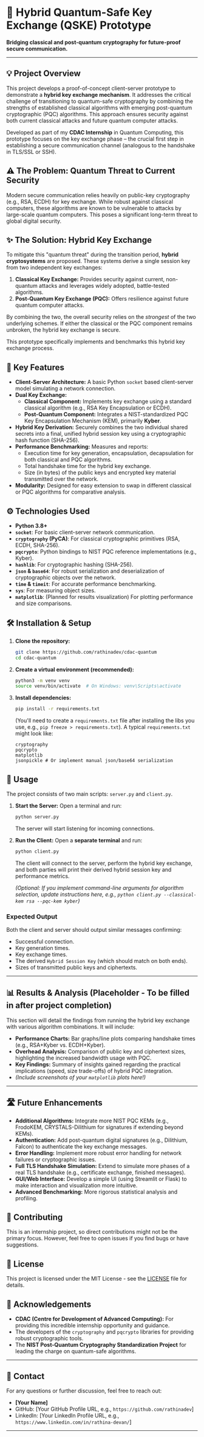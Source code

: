 # 🚀 Hybrid Quantum-Safe Key Exchange (QSKE) Prototype

**Bridging classical and post-quantum cryptography for future-proof secure communication.**

---

## 💡 Project Overview

This project develops a proof-of-concept client-server prototype to demonstrate a **hybrid key exchange mechanism**. It addresses the critical challenge of transitioning to quantum-safe cryptography by combining the strengths of established classical algorithms with emerging post-quantum cryptographic (PQC) algorithms. This approach ensures security against both current classical attacks and future quantum computer attacks.

Developed as part of my **CDAC Internship** in Quantum Computing, this prototype focuses on the key exchange phase – the crucial first step in establishing a secure communication channel (analogous to the handshake in TLS/SSL or SSH).

## ⚠️ The Problem: Quantum Threat to Current Security

Modern secure communication relies heavily on public-key cryptography (e.g., RSA, ECDH) for key exchange. While robust against classical computers, these algorithms are known to be vulnerable to attacks by large-scale quantum computers. This poses a significant long-term threat to global digital security.

## ✨ The Solution: Hybrid Key Exchange

To mitigate this "quantum threat" during the transition period, **hybrid cryptosystems** are proposed. These systems derive a single session key from two independent key exchanges:
1.  **Classical Key Exchange:** Provides security against current, non-quantum attacks and leverages widely adopted, battle-tested algorithms.
2.  **Post-Quantum Key Exchange (PQC):** Offers resilience against future quantum computer attacks.

By combining the two, the overall security relies on the *strongest* of the two underlying schemes. If either the classical or the PQC component remains unbroken, the hybrid key exchange is secure.

This prototype specifically implements and benchmarks this hybrid key exchange process.

## 🔑 Key Features

*   **Client-Server Architecture:** A basic Python `socket` based client-server model simulating a network connection.
*   **Dual Key Exchange:**
    *   **Classical Component:** Implements key exchange using a standard classical algorithm (e.g., RSA Key Encapsulation or ECDH).
    *   **Post-Quantum Component:** Integrates a NIST-standardized PQC Key Encapsulation Mechanism (KEM), primarily **Kyber**.
*   **Hybrid Key Derivation:** Securely combines the two individual shared secrets into a final, unified hybrid session key using a cryptographic hash function (SHA-256).
*   **Performance Benchmarking:** Measures and reports:
    *   Execution time for key generation, encapsulation, decapsulation for both classical and PQC algorithms.
    *   Total handshake time for the hybrid key exchange.
    *   Size (in bytes) of the public keys and encrypted key material transmitted over the network.
*   **Modularity:** Designed for easy extension to swap in different classical or PQC algorithms for comparative analysis.

## ⚙️ Technologies Used

*   **Python 3.8+**
*   **`socket`**: For basic client-server network communication.
*   **`cryptography` (PyCA)**: For classical cryptographic primitives (RSA, ECDH, SHA-256).
*   **`pqcrypto`**: Python bindings to NIST PQC reference implementations (e.g., Kyber).
*   **`hashlib`**: For cryptographic hashing (SHA-256).
*   **`json` & `base64`**: For robust serialization and deserialization of cryptographic objects over the network.
*   **`time` & `timeit`**: For accurate performance benchmarking.
*   **`sys`**: For measuring object sizes.
*   **`matplotlib`**: (Planned for results visualization) For plotting performance and size comparisons.

## 🛠️ Installation & Setup

1.  **Clone the repository:**
    ```bash
    git clone https://github.com/rathinadev/cdac-quantum
    cd cdac-quantum
    ```
2.  **Create a virtual environment (recommended):**
    ```bash
    python3 -m venv venv
    source venv/bin/activate  # On Windows: venv\Scripts\activate
    ```
3.  **Install dependencies:**
    ```bash
    pip install -r requirements.txt
    ```
    (You'll need to create a `requirements.txt` file after installing the libs you use, e.g., `pip freeze > requirements.txt`).
    A typical `requirements.txt` might look like:
    ```
    cryptography
    pqcrypto
    matplotlib
    jsonpickle # Or implement manual json/base64 serialization
    ```

## 🚀 Usage

The project consists of two main scripts: `server.py` and `client.py`.

1.  **Start the Server:**
    Open a terminal and run:
    ```bash
    python server.py
    ```
    The server will start listening for incoming connections.

2.  **Run the Client:**
    Open a **separate terminal** and run:
    ```bash
    python client.py
    ```
    The client will connect to the server, perform the hybrid key exchange, and both parties will print their derived hybrid session key and performance metrics.

    *(Optional: If you implement command-line arguments for algorithm selection, update instructions here, e.g., `python client.py --classical-kem rsa --pqc-kem kyber`)*

### Expected Output

Both the client and server should output similar messages confirming:
*   Successful connection.
*   Key generation times.
*   Key exchange times.
*   The derived `Hybrid Session Key` (which should match on both ends).
*   Sizes of transmitted public keys and ciphertexts.

---

## 📊 Results & Analysis (Placeholder - **To be filled in after project completion**)

This section will detail the findings from running the hybrid key exchange with various algorithm combinations. It will include:

*   **Performance Charts:** Bar graphs/line plots comparing handshake times (e.g., RSA+Kyber vs. ECDH+Kyber).
*   **Overhead Analysis:** Comparison of public key and ciphertext sizes, highlighting the increased bandwidth usage with PQC.
*   **Key Findings:** Summary of insights gained regarding the practical implications (speed, size trade-offs) of hybrid PQC integration.
*   *(Include screenshots of your `matplotlib` plots here!)*

---

## 🛣️ Future Enhancements

*   **Additional Algorithms:** Integrate more NIST PQC KEMs (e.g., FrodoKEM, CRYSTALS-Dilithium for signatures if extending beyond KEMs).
*   **Authentication:** Add post-quantum digital signatures (e.g., Dilithium, Falcon) to authenticate the key exchange messages.
*   **Error Handling:** Implement more robust error handling for network failures or cryptographic issues.
*   **Full TLS Handshake Simulation:** Extend to simulate more phases of a real TLS handshake (e.g., certificate exchange, finished messages).
*   **GUI/Web Interface:** Develop a simple UI (using Streamlit or Flask) to make interaction and visualization more intuitive.
*   **Advanced Benchmarking:** More rigorous statistical analysis and profiling.

## 🤝 Contributing

This is an internship project, so direct contributions might not be the primary focus. However, feel free to open issues if you find bugs or have suggestions.

## 📄 License

This project is licensed under the MIT License - see the [LICENSE](LICENSE) file for details.

## 🙏 Acknowledgements

*   **CDAC (Centre for Development of Advanced Computing):** For providing this incredible internship opportunity and guidance.
*   The developers of the `cryptography` and `pqcrypto` libraries for providing robust cryptographic tools.
*   The **NIST Post-Quantum Cryptography Standardization Project** for leading the charge on quantum-safe algorithms.

---

## 📧 Contact

For any questions or further discussion, feel free to reach out:

*   **[Your Name]**
*   GitHub: [Your GitHub Profile URL, e.g., `https://github.com/rathinadev`]
*   LinkedIn: [Your LinkedIn Profile URL, e.g., `https://www.linkedin.com/in/rathina-devan/`]

---